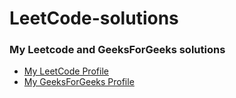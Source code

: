 # LeetCode-solutions
### My Leetcode and GeeksForGeeks solutions

- [My LeetCode Profile](https://leetcode.com/sainiaryan2222/)
- [My GeeksForGeeks Profile](https://auth.geeksforgeeks.org/user/sainiaryan2222/)


